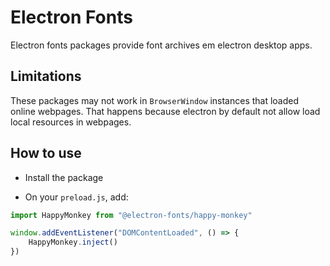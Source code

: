 # Electron Fonts

Electron fonts packages provide font archives em electron desktop apps.

## Limitations

These packages may not work in `BrowserWindow` instances that loaded online webpages. That happens because electron by default not allow load local resources in webpages.

## How to use

* Install the package

* On your `preload.js`, add:

```ts
import HappyMonkey from "@electron-fonts/happy-monkey"

window.addEventListener("DOMContentLoaded", () => {
    HappyMonkey.inject()
})
```
